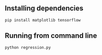 ## Installing dependencies

    pip install matplotlib tensorflow

## Running from command line

    python regression.py
